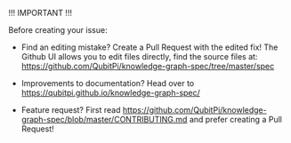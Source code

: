 !!! IMPORTANT !!!

Before creating your issue:

- Find an editing mistake? Create a Pull Request with the edited fix! The Github
  UI allows you to edit files directly, find the source files at:
  https://github.com/QubitPi/knowledge-graph-spec/tree/master/spec

- Improvements to documentation? Head over to
  https://qubitpi.github.io/knowledge-graph-spec/

- Feature request? First read
  https://github.com/QubitPi/knowledge-graph-spec/blob/master/CONTRIBUTING.md
  and prefer creating a Pull Request!
